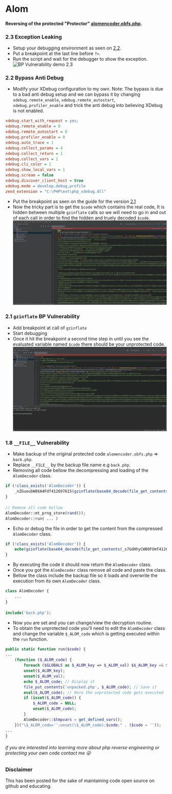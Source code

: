 
# Alom
#### Reversing of the protected "Protector" [alomencoder.obfs.php](https://github.com/avid0/Alom/blob/main/alomencoder.obfs.php).

### 2.3 Exception Leaking
- Setup your debugging environment as seen on [2.2](#21-bypass-anti-debug).
- Put a breakpoint at the last line before `?>`.
- Run the script and wait for the debugger to show the exception.
 ![BP Vulnerability demo 2.3](demo/bp_vulnerability.demo-2.3.gif)
 
### 2.2 Bypass Anti Debug
- Modify your XDebug configuration to my own.
Note: The bypass is due to a bad anti debug setup and we can bypass it by changing `xdebug.remote_enable`, `xdebug.remote_autostart`, `xdebug.profiler_enable` and trick the anti debug into believing XDebug is not enabled.
```ini
xdebug.start_with_request = yes;
xdebug.remote_enable = 0
xdebug.remote_autostart = 0
xdebug.profiler_enable = 0
xdebug.auto_trace = 1
xdebug.collect_params = 4
xdebug.collect_return = 1
xdebug.collect_vars = 1
xdebug.cli_color = 1
xdebug.show_local_vars = 1
xdebug.scream = false
xdebug.discover_client_host = true
xdebug.mode = develop,debug,profile
zend_extension = "C:\PHP\ext\php_xdebug.dll"
```
- Put the breakpoint as seen on the guide for the version [2.1](#21-gzinflate-bp-vulnerability)
- Now the tricky part is to get the `$code` which contains the real code, It is hidden between multiple `gzinflate` calls so we will need to go in and out of each call in order to find the hidden and truely decoded `$code`.
 ![BP Vulnerability demo 2.2](demo/bp_vulnerability.demo-2.2.gif)

 
### 2.1 `gzinflate` BP Vulnerability
- Add breakpoint at call of `gzinflate`
- Start debugging
- Once it hit the breakpoint a second time step in until you see the evaluated variable named `$code` there should be your unprotected code.
![BP Vulnerability demo 2.1](demo/bp_vulnerability.demo-2.1.gif)


### 1.8 `__FILE__` Vulnerability
- Make backup of the original protected code `alomencoder.obfs.php` => `back.php`.
- Replace `__FILE__` by the backup file name e.g `back.php`.
- Removing all code bellow the decompressing and loading of the `AlomDecoder` class.
```php
if (!class_exists('AlomDecoder')) {
    _nZGueubW86A4Fdf412697615(gzinflate(base64_decode(file_get_contents(_s7GdHhyCWB0FOmT412697615(base64_decode('YWxvbWRlY29kZXIub2Jmcy5waHA='))))));
}

// Remove all code bellow
AlomDecoder::mt_prng_store(rand());
AlomDecoder::run( ... )
```
- Echo or debug the file in order to get the content from the compressed `AlomDecoder` class.
```php 
if (!class_exists('AlomDecoder')) {
    echo(gzinflate(base64_decode(file_get_contents(_s7GdHhyCWB0FOmT412697615(base64_decode('YWxvbWRlY29kZXIub2Jmcy5waHA='))))));
}
```
- By executing the code it should now return the `AlomDecoder` class.
- Once you got the `AlomDecoder` class remove all code and paste the class.
- Bellow the class include the backup file so it loads and overwrite the execution from its own `AlomDecoder` class.
```php
class AlomDecoder {
	...
}

include('back.php');
```
- Now you are set and you can change/view the decryption routine.
- To obtain the unprotected code you'll need to edit the `AlomDecoder` class and change the variable `$_ALOM_code` which is getting executed within the `run` function.
```php
public static function run($code) {
...
	(function ($_ALOM_code) {
	    foreach ($GLOBALS as $_ALOM_key => $_ALOM_val) $$_ALOM_key =& $GLOBALS[$_ALOM_key];
	    unset($_ALOM_key);
	    unset($_ALOM_val);
	    echo $_ALOM_code; // Display it
	    file_put_contents('unpacked.php', $_ALOM_code); // Save it
	    eval($_ALOM_code); // Here the unprotected code gets executed
	    if (isset($_ALOM_code)) {
	        $_ALOM_code = NULL;
	        unset($_ALOM_code);
	    }
	    AlomDecoder::$tmpvars = get_defined_vars();
	})("\$_ALOM_code='';unset(\$_ALOM_code);$code;" . ($code = ''));
...
}
```

###### if you are interested into learning more about php reverse engineering or protecting your own code contact me 😜

### Disclaimer
This has been posted for the sake of maintaining code open source on github and educating.